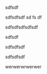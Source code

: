 ﻿sdfsdf
 
 
 sdfsdfsdf
 sd
 fs
 df
 
 
 sdfsdfsdfsdfsdf
 
sdfsdf

sdfsdfsdf


sdfsdfsdf







werwerwrwerwer